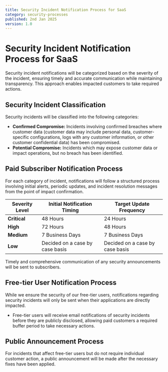 ```yaml
---
title: Security Incident Notification Process for SaaS
category: security-processes
published: 2nd Jan 2025
version: 1.0
---
```


# Security Incident Notification Process for SaaS

Security incident notifications will be categorized based on the severity of the incident, ensuring timely and accurate communication while maintaining transparency. This approach enables impacted customers to take required actions.

## Security Incident Classification

Security incidents will be classified into the following categories:

- **Confirmed Compromise:** Incidents involving confirmed breaches where customer data (customer data may include personal data, customer-specific configurations, logs with any customer information, or other customer confidential data) has been compromised.
- **Potential Compromise:** Incidents which may expose customer data or impact operations, but no breach has been identified.

## Paid Subscriber Notification Process

For each category of incident, notifications will follow a structured process involving initial alerts, periodic updates, and incident resolution messages from the point of impact confirmation.

| Severity Level | Initial Notification Timing | Target Update Frequency |
|----------------|-----------------------------|--------------------------|
| **Critical**   | 48 Hours                    | 24 Hours                 |
| **High**       | 72 Hours                    | 48 Hours                 |
| **Medium**     | 7 Business Days             | 7 Business Days          |
| **Low**        | Decided on a case by case basis  |  Decided on a case by case basis |

Timely and comprehensive communication of any security announcements will be sent to subscribers.

## Free-tier User Notification Process

While we ensure the security of our free-tier users, notifications regarding security incidents will only be sent when their applications are directly impacted.

- Free-tier users will receive email notifications of security incidents before they are publicly disclosed, allowing paid customers a required buffer period to take necessary actions.

## Public Announcement Process

For incidents that affect free-tier users but do not require individual customer action, a public announcement will be made after the necessary fixes have been applied.

